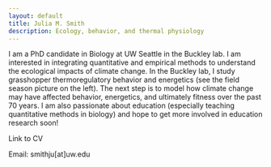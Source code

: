 ```yaml
---
layout: default
title: Julia M. Smith
description: Ecology, behavior, and thermal physiology
---
```


I am a PhD candidate in Biology at UW Seattle in the Buckley lab. I am interested in integrating quantitative and empirical methods to understand the ecological impacts of climate change. In the Buckley lab, I study grasshopper thermoregulatory behavior and energetics (see the field season picture on the left). The next step is to model how climate change may have affected behavior, energetics, and ultimately fitness over the past 70 years. I am also passionate about education (especially teaching quantitative methods in biology) and hope to get more involved in education research soon!

Link to CV

Email: smithju\[at\]uw.edu
